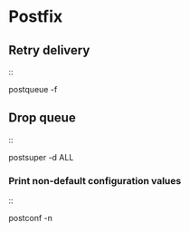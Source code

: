 # Postfix
Retry delivery
--------------
::

 postqueue -f

Drop queue
----------
::

 postsuper -d ALL

### Print non-default configuration values
::

 postconf -n

